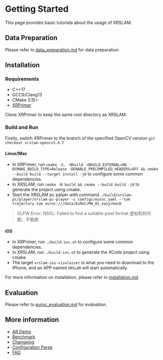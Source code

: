 # Getting Started

This page provides basic tutorials about the usage of XRSLAM.

## Data Preparation

Please refer to [data_preparation.md](./dataset_preparation.md) for data preparation.

## Installation

### Requirements

* C++17
* GCC9/Clang13
* CMake 3.15+
* [XRPrimer](https://github.com/openxrlab/xrprimer)

Clone XRPrimer to keep the same root directory as XRSLAM.

### Build and Run

Firstly, switch XRPrimer to the branch of the specified OpenCV version `git checkout xrslam-opencv3.4.7`

#### Linux/Mac

- In XRPrimer, run `cmake -S. -Bbuild -DBUILD_EXTERNAL=ON -DCMAKE_BUILD_TYPE=Release -DENABLE_PRECOMPILED_HEADERS=OFF && cmake --build build --target install -j8` to configure some common dependencies.
- In XRSLAM, run `cmake -B build && cmake --build build -j8` to generate the project using cmake.
- Start the XRSLAM pc palyer  with command  `./build/xrslam-pc/player/xrslam-pc-player -c configs/euroc.yaml --tum trajectory.tum euroc:///data/EuRoC/MH_01_easy/mav0`

> GLFW Error: NSGL: Failed to find a suitable pixel format
> 虚拟机的问题，不能跑

#### iOS

- In XRPrimer, run `./build-ios.sh` to configure some common dependencies.
- In XRSLAM, run `./build-ios.sh` to generate the XCode project using cmake.
- The target `xrslam-ios-visulaizer` is what you need to download to the iPhone, and an APP named `XRSLAM` will start automatically.

For more information on installation, please refer to [installation.md](./installation.md).

## Evaluation

Please refer to [euroc_evaluation.md](./tutorials/euroc_evaluation.md) for evaluation.

## More information

* [AR Demo](./tutorials/app_intro.md)
* [Benchmark](./benchmark.md)
* [Changelog](./changelog.md)
* [Configuration Parse](./config_parse.md)
* [FAQ](./faq.md)
